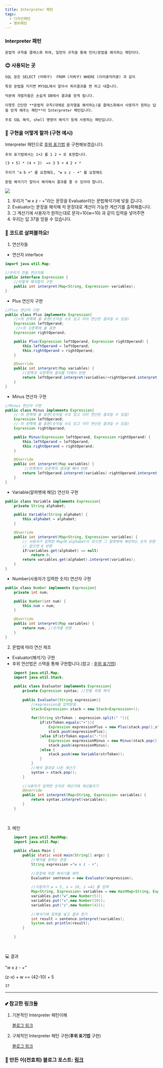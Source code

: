 ```yaml
---
title: Interpreter 패턴
tags:
  - 디자인패턴
  - 행위패턴
---
```


### Interpreter 패턴

	문법적 규칙을 클래스화 하여, 일련의 규칙을 통해 언어/문법을 해석하는 패턴이다.

<!--more-->


### 	😊 사용되는 곳

	SQL 문은 SELECT (어쩌구)  FROM (저쩌구) WHERE (이러쿵저러쿵) 과 같이
	
	특정 문법을 지키면 MYSQL에서 알아서 쿼리결과를 짠 하고 내줍니다.
	
	덕분에 개발자들은 손쉽게 DB에서 결과를 얻게 됩니다. 
	
	이렇듯 간단한 **문법적 규칙(대체로 문자열을 해석하는)을 클래스화해서 사용자가 원하는 답을 얻게 해주는 패턴**이 Interpreter 패턴입니다.
	
	주로 SQL 해석, shell 명령어 해석기 등에 사용하는 패턴입니다.




### 	🤔 구현을 어떻게 할까 (구현 예시)

Interpreter 패턴으로 [후위 표기법](https://ko.wikipedia.org/wiki/%EC%97%AD%ED%8F%B4%EB%9E%80%EB%93%9C_%ED%91%9C%EA%B8%B0%EB%B2%95) 을 구현해보겠습니다.

```
후위 표기법에서는 1+2 를 1 2 + 로 표현합니다.

(3 + 5) * (4 + 2)  => 3 5 + 4 2 + *

우리가 "a b +" 를 요청해도, "w x z - +" 를 요청해도 

문법 해석기가 알아서 해석해서 결과를 줄 수 있어야 합니다.
```

![](https://images.velog.io/images/hoit_98/post/d00ed04e-25ef-4640-b55d-6724f88ac4c7/image.png)

1. 우리가 "w x z - +"라는 문장을 Evaluator라는 문법해석기에 넣을 겁니다.
2. Evaluator는 문장을 해석해 저 문장대로 계산이 가능한 계산기를 출력해줍니다.
3. 그 계산기에 사용자가 원하는대로 문자=10(w=10) 과 같이 입력을 넣어주면
4. 우리는 답 37을 얻을 수 있습니다.


### 📜 코드로 살펴볼까요! 

 1. 연산자들

 - 연산자 interface 

```java
import java.util.Map;

//우리가 만들 연산자들
public interface Expression {
    //어떻게 해석할지 구현
    public int interpret(Map<String, Expression> variables);
}
```
 - Plus 연산자 구현
```java
//Plus 연산자 구현
public class Plus implements Expression{
    //+의 왼쪽에 올 표현(숫자일 수도 있고 이미 연산된 결과일 수 있음)
    Expression leftOperand;
     //+의 오른쪽에 올 표현
    Expression rightOperand;

    public Plus(Expression leftOperand, Expression rightOperand) {
        this.leftOperand = leftOperand;
        this.rightOperand = rightOperand;
    }

    @Override
    public int interpret(Map variables) {
        //왼쪽과 오른쪽의 결과를 더해서 반환
        return leftOperand.interpret(variables)+rightOperand.interpret(variables);
    }
}
```
- Minus 연산자 구현
```java
//Minus 연산자 구현
public class Minus implements Expression{
    //-의 왼쪽에 올 표현(숫자일 수도 있고 이미 연산된 결과일 수 있음)
    Expression leftOperand;
    //-의 왼쪽에 올 표현(숫자일 수도 있고 이미 연산된 결과일 수 있음)
    Expression rightOperand;

    public Minus(Expression leftOperand, Expression rightOperand) {
        this.leftOperand = leftOperand;
        this.rightOperand = rightOperand;
    }

    @Override
    public int interpret(Map variables) {
         //왼쪽에서 오른쪽의 결과를 빼서 반환
        return leftOperand.interpret(variables)-rightOperand.interpret(variables);
    }
}
```
- Variable(알파벳에 해당) 연산자 구현
```java
public class Variable implements Expression{
    private String alphabet;

    public Variable(String alphabet) {
        this.alphabet = alphabet;
    }

    @Override
    public int interpret(Map<String, Expression> variables) {
        // 사용자가 입력한 Map에 alphabet이 있으면 그 알파벳에 해당하는 숫자 반환
        // 없으면 0 반환 
        if(variables.get(alphabet) == null)
            return 0;
        return variables.get(alphabet).interpret(variables);
    }
}
```

- Number(사용자가 입력한 숫자) 연산자 구현
```java
public class Number implements Expression{
    private int num;

    public Number(int num) {
        this.num = num;
    }

    @Override
    public int interpret(Map variables) {
        return num; //숫자를 반환
    }
}
```
 2. 문법에 따라 연산 제조
 - Evaluator(해석기) 구현
 - 후위 연산법은 스택을 통해 구현합니다.(참고 : [후위 표기법](https://ko.wikipedia.org/wiki/%EC%97%AD%ED%8F%B4%EB%9E%80%EB%93%9C_%ED%91%9C%EA%B8%B0%EB%B2%95))

```java
    import java.util.Map;
    import java.util.Stack;
    
    public class Evaluator implements Expression{
        private Expression syntax; //만들 최종 해석
        
        public Evaluator(String expression){
            //expression을 입력받음
            Stack<Expression> stack = new Stack<Expression>();
    
            for(String strToken : expression.split(" ")){
                if(strToken.equals("+")){
                    Expression expressionPlus = new Plus(stack.pop(),stack.pop());
                    stack.push(expressionPlus);
                }else if(strToken.equals("-")){
                    Expression expressionMinus = new Minus(stack.pop(),stack.pop());
                    stack.push(expressionMinus);
                }else {
                    stack.push(new Variable(strToken));
                }
            }
            //해석 결과로 나온 계산기 
            syntax = stack.pop();
        }
    
        //사용자가 입력한 숫자로 계산기에 계산돌리기
        @Override
        public int interpret(Map<String, Expression> variables) {
            return syntax.interpret(variables);
        }
    }
```

​    

 3. 메인

```java
    import java.util.HashMap;
    import java.util.Map;
    
    public class Main {
        public static void main(String[] args) {
            //해석을 원하는 문장
            String expression ="w x z - +";
            
            //문장에 따른 해석기를 제작
            Evaluator sentence = new Evaluator(expression);
    
            //사용자가 w = 5, x = 10, z =42 를 입력
            Map<String, Expression> variables = new HashMap<String, Expression> ();
            variables.put("w",new Number(5));
            variables.put("x",new Number(10));
            variables.put("z",new Number(42));
    
            //해석기에 입력을 넣고 결과 얻기
            int result = sentence.interpret(variables);
            System.out.println(result);
        }
    
    }
```

​    

💻 결과

 "w x z - +" 

(z-x) + w == (42-10) + 5

```
37
```





------

### 💕 참고한 링크들

1. 기본적인 Interpreter 패턴이해

   [블로그 링크](https://beomseok95.tistory.com/288)

2. 구체적인 Interpreter 패턴 구현(**후위 표기법** 구현)

   [블로그 링크](https://hamait.tistory.com/199)

### 🥰 만든 이(전효희) 블로그 포스트: [링크](https://velog.io/@hoit_98/%EB%94%94%EC%9E%90%EC%9D%B8-%ED%8C%A8%ED%84%B4-Interpreter-%ED%8C%A8%ED%84%B4)
